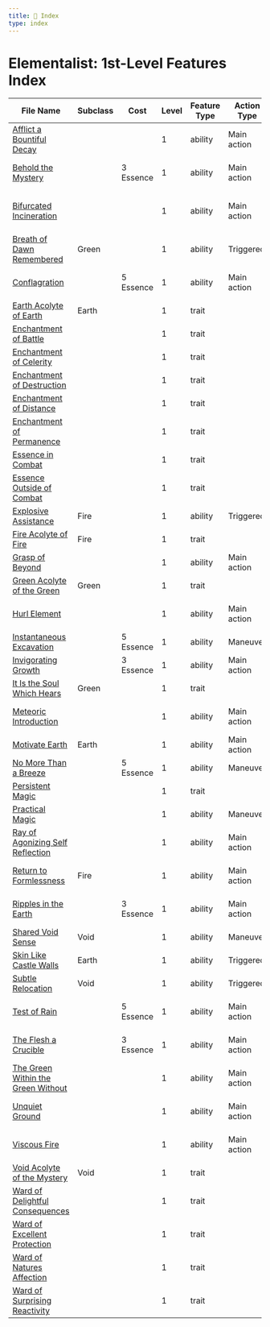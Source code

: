 ```yaml
---
title: 📑 Index
type: index
---
```


# Elementalist: 1st-Level Features Index

| File Name                                                                             | Subclass | Cost      | Level | Feature Type | Action Type | Distance         | Target                   |
| ------------------------------------------------------------------------------------- | -------- | --------- | ----- | ------------ | ----------- | ---------------- | ------------------------ |
| [Afflict a Bountiful Decay](../Afflict%20a%20Bountiful%20Decay)                       |          |           | 1     | ability      | Main action | Ranged 10        | One creature             |
| [Behold the Mystery](../Behold%20the%20Mystery)                                       |          | 3 Essence | 1     | ability      | Main action | 3 cube within 10 | Each enemy in the area   |
| [Bifurcated Incineration](../Bifurcated%20Incineration)                               |          |           | 1     | ability      | Main action | Ranged 10        | Two creatures or objects |
| [Breath of Dawn Remembered](../Breath%20of%20Dawn%20Remembered)                       | Green    |           | 1     | ability      | Triggered   | Ranged 10        | Self or one ally         |
| [Conflagration](../Conflagration)                                                     |          | 5 Essence | 1     | ability      | Main action | 3 cube within 10 | Each enemy in the area   |
| [Earth Acolyte of Earth](../Earth%20Acolyte%20of%20Earth)                             | Earth    |           | 1     | trait        |             |                  |                          |
| [Enchantment of Battle](../Enchantment%20of%20Battle)                                 |          |           | 1     | trait        |             |                  |                          |
| [Enchantment of Celerity](../Enchantment%20of%20Celerity)                             |          |           | 1     | trait        |             |                  |                          |
| [Enchantment of Destruction](../Enchantment%20of%20Destruction)                       |          |           | 1     | trait        |             |                  |                          |
| [Enchantment of Distance](../Enchantment%20of%20Distance)                             |          |           | 1     | trait        |             |                  |                          |
| [Enchantment of Permanence](../Enchantment%20of%20Permanence)                         |          |           | 1     | trait        |             |                  |                          |
| [Essence in Combat](../Essence%20in%20Combat)                                         |          |           | 1     | trait        |             |                  |                          |
| [Essence Outside of Combat](../Essence%20Outside%20of%20Combat)                       |          |           | 1     | trait        |             |                  |                          |
| [Explosive Assistance](../Explosive%20Assistance)                                     | Fire     |           | 1     | ability      | Triggered   | Ranged 10        | Self or one ally         |
| [Fire Acolyte of Fire](../Fire%20Acolyte%20of%20Fire)                                 | Fire     |           | 1     | trait        |             |                  |                          |
| [Grasp of Beyond](../Grasp%20of%20Beyond)                                             |          |           | 1     | ability      | Main action | Melee 1          | One creature             |
| [Green Acolyte of the Green](../Green%20Acolyte%20of%20the%20Green)                   | Green    |           | 1     | trait        |             |                  |                          |
| [Hurl Element](../Hurl%20Element)                                                     |          |           | 1     | ability      | Main action | Ranged 10        | One creature or object   |
| [Instantaneous Excavation](../Instantaneous%20Excavation)                             |          | 5 Essence | 1     | ability      | Maneuver    | Ranged 10        | Special                  |
| [Invigorating Growth](../Invigorating%20Growth)                                       |          | 3 Essence | 1     | ability      | Main action | Ranged 10        | One creature             |
| [It Is the Soul Which Hears](../It%20Is%20the%20Soul%20Which%20Hears)                 | Green    |           | 1     | trait        |             |                  |                          |
| [Meteoric Introduction](../Meteoric%20Introduction)                                   |          |           | 1     | ability      | Main action | Melee 1          | One creature or object   |
| [Motivate Earth](../Motivate%20Earth)                                                 | Earth    |           | 1     | ability      | Main action | Melee 1          | Special                  |
| [No More Than a Breeze](../No%20More%20Than%20a%20Breeze)                             |          | 5 Essence | 1     | ability      | Maneuver    | Ranged 10        | Self or one ally         |
| [Persistent Magic](../Persistent%20Magic)                                             |          |           | 1     | trait        |             |                  |                          |
| [Practical Magic](../Practical%20Magic)                                               |          |           | 1     | ability      | Maneuver    | Self; see below  | Self                     |
| [Ray of Agonizing Self Reflection](../Ray%20of%20Agonizing%20Self%20Reflection)       |          |           | 1     | ability      | Main action | Ranged 10        | One creature or object   |
| [Return to Formlessness](../Return%20to%20Formlessness)                               | Fire     |           | 1     | ability      | Main action | Melee 1          | One mundane object       |
| [Ripples in the Earth](../Ripples%20in%20the%20Earth)                                 |          | 3 Essence | 1     | ability      | Main action | 2 burst          | Each enemy in the area   |
| [Shared Void Sense](../Shared%20Void%20Sense)                                         | Void     |           | 1     | ability      | Maneuver    | Ranged 10        | Special                  |
| [Skin Like Castle Walls](../Skin%20Like%20Castle%20Walls)                             | Earth    |           | 1     | ability      | Triggered   | Ranged 10        | Self or one ally         |
| [Subtle Relocation](../Subtle%20Relocation)                                           | Void     |           | 1     | ability      | Triggered   | Ranged 10        | Self or one ally         |
| [Test of Rain](../Test%20of%20Rain)                                                   |          | 5 Essence | 1     | ability      | Main action | 3 cube within 10 | Each enemy in the area   |
| [The Flesh a Crucible](../The%20Flesh%20a%20Crucible)                                 |          | 3 Essence | 1     | ability      | Main action | Ranged 10        | One creature or object   |
| [The Green Within the Green Without](../The%20Green%20Within%20the%20Green%20Without) |          |           | 1     | ability      | Main action | Ranged 10        | One creature             |
| [Unquiet Ground](../Unquiet%20Ground)                                                 |          |           | 1     | ability      | Main action | 2 cube within 10 | Each enemy in the area   |
| [Viscous Fire](../Viscous%20Fire)                                                     |          |           | 1     | ability      | Main action | Ranged 10        | One creature or object   |
| [Void Acolyte of the Mystery](../Void%20Acolyte%20of%20the%20Mystery)                 | Void     |           | 1     | trait        |             |                  |                          |
| [Ward of Delightful Consequences](../Ward%20of%20Delightful%20Consequences)           |          |           | 1     | trait        |             |                  |                          |
| [Ward of Excellent Protection](../Ward%20of%20Excellent%20Protection)                 |          |           | 1     | trait        |             |                  |                          |
| [Ward of Natures Affection](../Ward%20of%20Natures%20Affection)                       |          |           | 1     | trait        |             |                  |                          |
| [Ward of Surprising Reactivity](../Ward%20of%20Surprising%20Reactivity)               |          |           | 1     | trait        |             |                  |                          |
